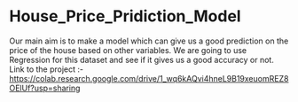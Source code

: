 # House_Price_Pridiction_Model
Our main aim is to make a model which can give us a good prediction on the price of the house based on other variables. We are going to use Regression for this dataset and see if it gives us a good accuracy or not.
Link to the project :- https://colab.research.google.com/drive/1_wq6kAQvi4hneL9B19xeuomREZ8OElUf?usp=sharing
